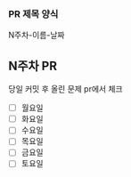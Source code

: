 ### PR 제목 양식
N주차-이름-날짜 

## N주차 PR
당일 커밋 후 올린 문제 pr에서 체크

- [ ] 월요일 
- [ ] 화요일 
- [ ] 수요일 
- [ ] 목요일 
- [ ] 금요일 
- [ ] 토요일 

